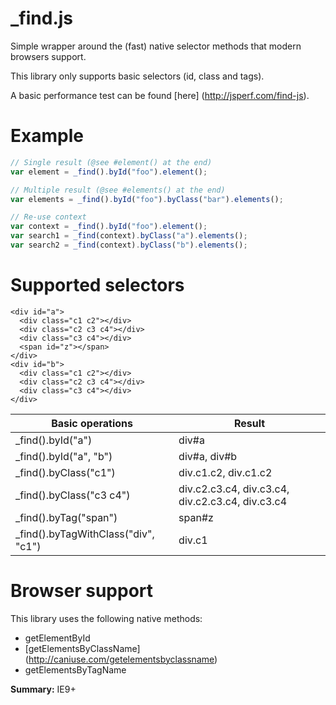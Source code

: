 # _find.js

Simple wrapper around the (fast) native selector methods that modern browsers support. 

This library only supports basic selectors (id, class and tags).

A basic performance test can be found [here] (http://jsperf.com/find-js).

# Example

```javascript
// Single result (@see #element() at the end)
var element = _find().byId("foo").element();

// Multiple result (@see #elements() at the end)
var elements = _find().byId("foo").byClass("bar").elements();

// Re-use context
var context = _find().byId("foo").element();
var search1 = _find(context).byClass("a").elements();
var search2 = _find(context).byClass("b").elements();
```

# Supported selectors

```
<div id="a">
  <div class="c1 c2"></div>
  <div class="c2 c3 c4"></div>
  <div class="c3 c4"></div>
  <span id="z"></span>
</div>
<div id="b">
  <div class="c1 c2"></div>
  <div class="c2 c3 c4"></div>
  <div class="c3 c4"></div>
</div>
```

| Basic operations                     | Result                                            |
| ------------------------------------ | ------------------------------------------------- |
|  _find().byId("a")                   | div#a                                             |
|  _find().byId("a", "b")              | div#a, div#b                                      |
|  _find().byClass("c1")               | div.c1.c2, div.c1.c2                              |
|  _find().byClass("c3 c4")            | div.c2.c3.c4, div.c3.c4, div.c2.c3.c4, div.c3.c4  |
|  _find().byTag("span")               | span#z                                            |
|  _find().byTagWithClass("div", "c1") | div.c1                                            |

# Browser support
This library uses the following native methods:

* getElementById
* [getElementsByClassName] (http://caniuse.com/getelementsbyclassname)
* getElementsByTagName

**Summary:** IE9+



